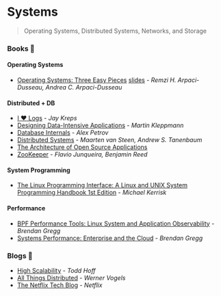 # Systems
> Operating Systems, Distributed Systems, Networks, and Storage

### Books :book:
#### Operating Systems
* [Operating Systems: Three Easy Pieces](http://pages.cs.wisc.edu/~remzi/OSTEP/) [slides](http://pages.cs.wisc.edu/~remzi/OSTEP/Educators-Slides/Andrea/) - _Remzi H. Arpaci-Dusseau, Andrea C. Arpaci-Dusseau_

#### Distributed + DB
* [I :heart: Logs](https://www.confluent.io/ebook/i-heart-logs-event-data-stream-processing-and-data-integration/) - _Jay Kreps_
* [Designing Data-Intensive Applications](https://learning.oreilly.com/library/view/designing-data-intensive-applications/9781491903063/) - _Martin Kleppmann_
* [Database Internals](https://learning.oreilly.com/library/view/database-internals/9781492040330/) - _Alex Petrov_
* [Distributed Systems](https://www.distributed-systems.net/index.php/books/distributed-systems-3rd-edition-2017/) - _Maarten van Steen, Andrew S. Tanenbaum_
* [The Architecture of Open Source Applications](http://www.aosabook.org/en/index.html)
* [ZooKeeper](https://learning.oreilly.com/library/view/zookeeper/9781449361297/) - _Flavio Junqueira, Benjamin Reed_

#### System Programming
* [The Linux Programming Interface: A Linux and UNIX System Programming Handbook 1st Edition](https://learning.oreilly.com/library/view/the-linux-programming/9781593272203/) - _Michael Kerrisk_

#### Performance
* [BPF Performance Tools: Linux System and Application Observability](https://learning.oreilly.com/library/view/bpf-performance-tools/9780136588870/)  - _Brendan Gregg_
* [Systems Performance: Enterprise and the Cloud](https://learning.oreilly.com/library/view/systems-performance-enterprise/9780133390124/) - _Brendan Gregg_

### Blogs :bookmark:
* [High Scalability](http://highscalability.com/) - _Todd Hoff_
* [All Things Distributed](https://www.allthingsdistributed.com/) - _Werner Vogels_
* [The Netflix Tech Blog](https://medium.com/netflix-techblog) - _Netflix_
